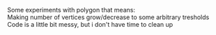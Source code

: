 Some experiments with polygon that means:  
Making number of vertices grow/decrease to some arbitrary tresholds  
Code is a little bit messy, but i don't have time to clean up